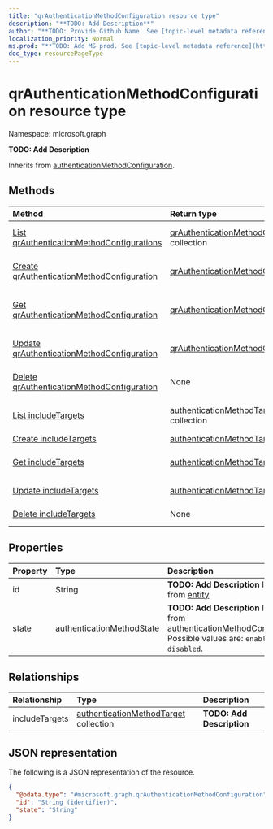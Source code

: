 ```yaml
---
title: "qrAuthenticationMethodConfiguration resource type"
description: "**TODO: Add Description**"
author: "**TODO: Provide Github Name. See [topic-level metadata reference](https://msgo.azurewebsites.net/add/document/guidelines/metadata.html#topic-level-metadata)**"
localization_priority: Normal
ms.prod: "**TODO: Add MS prod. See [topic-level metadata reference](https://msgo.azurewebsites.net/add/document/guidelines/metadata.html#topic-level-metadata)**"
doc_type: resourcePageType
---
```


# qrAuthenticationMethodConfiguration resource type

Namespace: microsoft.graph

**TODO: Add Description**


Inherits from [authenticationMethodConfiguration](../resources/authenticationmethodconfiguration.md).

## Methods
|Method|Return type|Description|
|:---|:---|:---|
|[List qrAuthenticationMethodConfigurations](../api/qrauthenticationmethodconfiguration-list.md)|[qrAuthenticationMethodConfiguration](../resources/qrauthenticationmethodconfiguration.md) collection|Get a list of the [qrAuthenticationMethodConfiguration](../resources/qrauthenticationmethodconfiguration.md) objects and their properties.|
|[Create qrAuthenticationMethodConfiguration](../api/qrauthenticationmethodconfiguration-create.md)|[qrAuthenticationMethodConfiguration](../resources/qrauthenticationmethodconfiguration.md)|Create a new [qrAuthenticationMethodConfiguration](../resources/qrauthenticationmethodconfiguration.md) object.|
|[Get qrAuthenticationMethodConfiguration](../api/qrauthenticationmethodconfiguration-get.md)|[qrAuthenticationMethodConfiguration](../resources/qrauthenticationmethodconfiguration.md)|Read the properties and relationships of a [qrAuthenticationMethodConfiguration](../resources/qrauthenticationmethodconfiguration.md) object.|
|[Update qrAuthenticationMethodConfiguration](../api/qrauthenticationmethodconfiguration-update.md)|[qrAuthenticationMethodConfiguration](../resources/qrauthenticationmethodconfiguration.md)|Update the properties of a [qrAuthenticationMethodConfiguration](../resources/qrauthenticationmethodconfiguration.md) object.|
|[Delete qrAuthenticationMethodConfiguration](../api/qrauthenticationmethodconfiguration-delete.md)|None|Deletes a [qrAuthenticationMethodConfiguration](../resources/qrauthenticationmethodconfiguration.md) object.|
|[List includeTargets](../api/qrauthenticationmethodconfiguration-list-includetargets.md)|[authenticationMethodTarget](../resources/authenticationmethodtarget.md) collection|Get the authenticationMethodTargets from the includeTargets navigation property.|
|[Create includeTargets](../api/qrauthenticationmethodconfiguration-post-includetargets.md)|[authenticationMethodTarget](../resources/authenticationmethodtarget.md)|Create a new includeTargets object.|
|[Get includeTargets](../api/qrauthenticationmethodconfiguration-get-authenticationmethodtarget.md)|[authenticationMethodTarget](../resources/authenticationmethodtarget.md)|Read the properties and relationships of an [authenticationMethodTarget](../resources/authenticationmethodtarget.md) object.|
|[Update includeTargets](../api/qrauthenticationmethodconfiguration-update-includetargets.md)|[authenticationMethodTarget](../resources/authenticationmethodtarget.md)|Update the properties of an includeTargets object.|
|[Delete includeTargets](../api/qrauthenticationmethodconfiguration-delete-includetargets.md)|None|Delete an [authenticationMethodTarget](../resources/authenticationmethodtarget.md) object.|

## Properties
|Property|Type|Description|
|:---|:---|:---|
|id|String|**TODO: Add Description** Inherited from [entity](../resources/entity.md)|
|state|authenticationMethodState|**TODO: Add Description** Inherited from [authenticationMethodConfiguration](../resources/authenticationmethodconfiguration.md). Possible values are: `enabled`, `disabled`.|

## Relationships
|Relationship|Type|Description|
|:---|:---|:---|
|includeTargets|[authenticationMethodTarget](../resources/authenticationmethodtarget.md) collection|**TODO: Add Description**|

## JSON representation
The following is a JSON representation of the resource.
<!-- {
  "blockType": "resource",
  "keyProperty": "id",
  "@odata.type": "microsoft.graph.qrAuthenticationMethodConfiguration",
  "baseType": "microsoft.graph.authenticationMethodConfiguration",
  "openType": false
}
-->
``` json
{
  "@odata.type": "#microsoft.graph.qrAuthenticationMethodConfiguration",
  "id": "String (identifier)",
  "state": "String"
}
```

